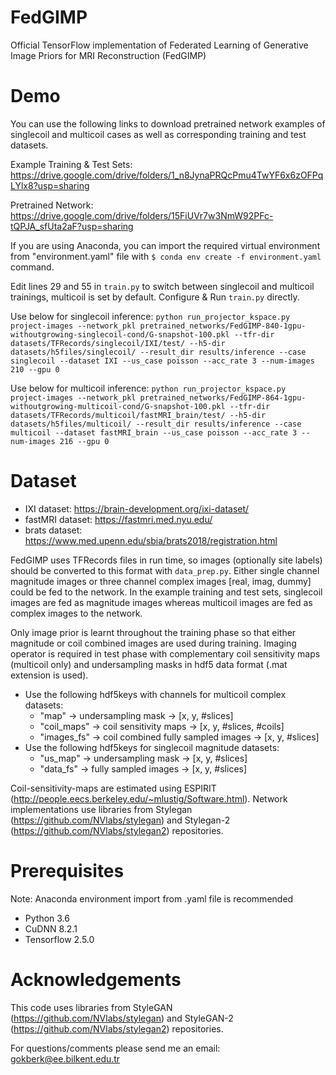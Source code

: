 # FedGIMP
Official TensorFlow implementation of Federated Learning of Generative Image Priors for MRI Reconstruction (FedGIMP)
# Demo
You can use the following links to download pretrained network examples of singlecoil and multicoil cases as well as corresponding training and test datasets. 

Example Training & Test Sets: https://drive.google.com/drive/folders/1_n8JynaPRQcPmu4TwYF6x6zOFPqLYlx8?usp=sharing

Pretrained Network: https://drive.google.com/drive/folders/15FiUVr7w3NmW92PFc-tQPJA_sfUta2aF?usp=sharing

If you are using Anaconda, you can import the required virtual environment from "environment.yaml" file with `$ conda env create -f environment.yaml` command.

Edit lines 29 and 55 in `train.py` to switch between singlecoil and multicoil trainings, multicoil is set by default. Configure & Run `train.py` directly.

Use below for singlecoil inference:
```python run_projector_kspace.py project-images --network_pkl pretrained_networks/FedGIMP-840-1gpu-withoutgrowing-singlecoil-cond/G-snapshot-100.pkl --tfr-dir datasets/TFRecords/singlecoil/IXI/test/ --h5-dir datasets/h5files/singlecoil/ --result_dir results/inference --case singlecoil --dataset IXI --us_case poisson --acc_rate 3 --num-images 210 --gpu 0```

Use below for multicoil inference:
```python run_projector_kspace.py project-images --network_pkl pretrained_networks/FedGIMP-864-1gpu-withoutgrowing-multicoil-cond/G-snapshot-100.pkl --tfr-dir datasets/TFRecords/multicoil/fastMRI_brain/test/ --h5-dir datasets/h5files/multicoil/ --result_dir results/inference --case multicoil --dataset fastMRI_brain --us_case poisson --acc_rate 3 --num-images 216 --gpu 0```


# Dataset
- IXI dataset: https://brain-development.org/ixi-dataset/
- fastMRI dataset: https://fastmri.med.nyu.edu/
- brats dataset: https://www.med.upenn.edu/sbia/brats2018/registration.html

FedGIMP uses TFRecords files in run time, so images (optionally site labels) should be converted to this format with `data_prep.py`. Either single channel magnitude images or three channel complex images [real, imag, dummy] could be fed to the network. In the example training and test sets, singlecoil images are fed as magnitude images whereas multicoil images are fed as complex images to the network. 

Only image prior is learnt throughout the training phase so that either magnitude or coil combined images are used during training. Imaging operator is required in test phase with complementary coil sensitivity maps (multicoil only) and undersampling masks in hdf5 data format (.mat extension is used). 

- Use the following hdf5keys with channels for multicoil complex datasets: 
  - "map" -> undersampling mask -> [x, y, #slices]
  - "coil_maps" -> coil sensitivity maps -> [x, y, #slices, #coils]
  - "images_fs" -> coil combined fully sampled images -> [x, y, #slices] 
- Use the following hdf5keys for singlecoil magnitude datasets: 
  - "us_map" -> undersampling mask -> [x, y, #slices]
  - "data_fs" -> fully sampled images -> [x, y, #slices]

Coil-sensitivity-maps are estimated using ESPIRIT (http://people.eecs.berkeley.edu/~mlustig/Software.html). Network implementations use libraries from Stylegan (https://github.com/NVlabs/stylegan) and Stylegan-2 (https://github.com/NVlabs/stylegan2) repositories.

# Prerequisites

Note: Anaconda environment import from .yaml file is recommended

- Python 3.6
- CuDNN 8.2.1
- Tensorflow 2.5.0

# Acknowledgements

This code uses libraries from StyleGAN (https://github.com/NVlabs/stylegan) and StyleGAN-2 (https://github.com/NVlabs/stylegan2) repositories.

For questions/comments please send me an email: gokberk@ee.bilkent.edu.tr




